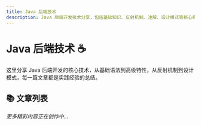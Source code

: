 ```yaml
---
title: Java 后端技术
description: Java 后端开发技术分享，包括基础知识、反射机制、注解、设计模式等核心概念
---
```


# Java 后端技术 ☕

这里分享 Java 后端开发的核心技术，从基础语法到高级特性，从反射机制到设计模式，每一篇文章都是实践经验的总结。

## 📚 文章列表

<ArticleList pathPrefix="/backend/java" />

_更多精彩内容正在创作中..._
